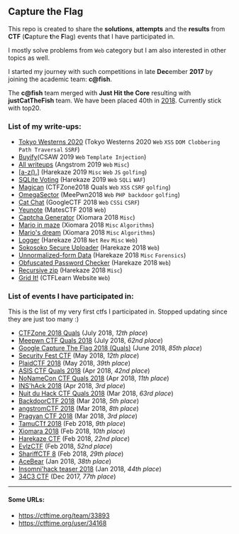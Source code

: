 ## Capture the Flag ##

This repo is created to share the **solutions**, **attempts** and the **results** from **CTF** (**C**apture **t**he **F**lag) events that I have participated in.  

I mostly solve problems from `Web` category but I am also interested in other topics as well.

I started my journey with such competitions in late **Dec**ember **2017** by joining the academic team: **c@fish**. 

The **c@fish** team merged with **Just Hit the Core** resulting with **justCatTheFish** team. We have been placed 40th in [2018](https://ctftime.org/stats/2018). Currently stick with top20.


### List of my write-ups:
- [Tokyo Westerns 2020](https://gist.github.com/terjanq/e2198440c4fdfbdec43e921b600d4a1d#tokyowesterns-ctf-2020--writeups-by-terjanq) (Tokyo Westerns 2020 `Web` `XSS` `DOM Clobbering` `Path Traversal` `SSRF`)
- [Buyify](https://github.com/terjanq/Flag-Capture/tree/master/CSAW%20CTF%20Qualification%20Round%202019/buyify#buyify-web-500-15-solves-by-terjanq)(CSAW 2019 `Web` `Template Injection`)
- [All writeups](https://github.com/justcatthefish/ctf/tree/master/2019-04-25-Angstrom2019/web#%C3%A5ngstromctf-2019----quick-write-ups-by-terjanq-web) (Angstrom 2019 `Web` `Misc`)
- [\[a-z().\]](https://gist.github.com/terjanq/a571826c6bb08ae0dfa4ef57e03b5b72) (Harekaze 2019 `Misc` `Web` `JS` `golfing`)
- [SQLite Voting](https://gist.github.com/terjanq/a571826c6bb08ae0dfa4ef57e03b5b72) (Harekaze 2019 `Web` `SQLi` `WAF`)
- [Magican](https://github.com/terjanq/Flag-Capture/tree/master/CTFZone18/web/Magican#magican--write-up-by-terjanq) (CTFZone2018 Quals `Web` `XSS` `CSRF` `golfing`)
- [OmegaSector](https://github.com/terjanq/Flag-Capture/tree/master/MeePwn%202018/omega#omegasector--write-up-by-terjanq) (MeePwn2018 `Web` `PHP backdoor` `golfing`)
- [Cat Chat](https://github.com/terjanq/google-ctf-writeups#cat-chat--write-up-by-terjanq) (GoogleCTF 2018 `Web` `CSSi` `CSRF`)
- [Yeunote](https://github.com/terjanq/Flag-Capture/tree/master/MatesCTF%202018/yeunote#yeunote---writeup-by-terjanq) (MatesCTF 2018 `Web`)
- [Captcha Generator](https://github.com/terjanq/Flag-Capture/tree/master/Xiomara%202018/Captcha%20Generator#captcha-generator--write-up-by-terjanq) (Xiomara 2018 `Misc`)
- [Mario in maze](https://github.com/terjanq/Flag-Capture/tree/master/Xiomara%202018/Mario%20in%20Maze#mario-in-maze--write-up-by-terjanq) (Xiomara 2018 `Misc` `Algorithms`)
- [Mario's dream](https://github.com/terjanq/Flag-Capture/tree/master/Xiomara%202018/Marioes%20dream#marios-dream--write-up-by-terjanq) (Xiomara 2018 `Misc` `Algorithms`)
- [Logger](https://github.com/terjanq/Flag-Capture/tree/master/Harekaze2018/Logger#logger--write-up-by-terjanq) (Harekaze 2018 `Net` `Rev` `Misc` `Web`)
- [Sokosoko Secure Uploader](https://github.com/terjanq/Flag-Capture/tree/master/Harekaze2018/Sokosoko%20Secure%20Uploader#sokosoko-secure-uploader) (Harekaze 2018 `Web`)
- [Unnormalized-form Data](https://github.com/terjanq/Flag-Capture/tree/master/Harekaze2018/Unnormalized-form-Data#unnormalized-form-data--write-up-by-terjanq) (Harekaze 2018 `Misc` `Forensics`)
- [Obfuscated Password Checker](https://github.com/terjanq/Flag-Capture/tree/master/Harekaze2018/Obfuscated%20Password%20Checker#obfuscated-password-checker--write-up-by-terjanq) (Harekaze 2018 `Web`)
- [Recursive zip](https://github.com/terjanq/Flag-Capture/tree/master/Harekaze2018/Recursive-zip#recursive-zip--write-up-by-terjanq) (Harekaze 2018 `Misc`)
- [Grid It!](https://github.com/terjanq/Flag-Capture/tree/master/Practice/CTFLearn/GridIt#grid-it---write-up-by-terjanq) (CTFLearn Website `Web`)

### List of events I have participated in:
This is the list of my very first ctfs I participated in. Stopped updating since they are just too many :) 
- [CTFZone 2018 Quals](https://ctftime.org/event/632) (July 2018, *12th place*)
- [Meepwn CTF Quals 2018](https://ctftime.org/event/625) (July 2018, *62nd place*)
- [Google Capture The Flag 2018 (Quals)](https://ctftime.org/event/623) (June 2018, *85th place*)
- [Security Fest CTF](https://ctftime.org/event/622) (May 2018, *12th place*)
- [PlaidCTF 2018](https://ctftime.org/event/617) (May 2018, *39th place*)
- [ASIS CTF Quals 2018](https://ctftime.org/event/568) (Apr 2018, *42nd place*)
- [NoNameCon CTF Quals 2018](https://ctftime.org/event/616) (Apr 2018, *11th place*)
- [INS'hAck 2018](https://ctftime.org/event/592) (Apr 2018, *3rd place*)
- [Nuit du Hack CTF Quals 2018](https://ctftime.org/event/583) (Mar 2018, *63rd place*)
- [BackdoorCTF 2018](https://ctftime.org/event/585) (Mar 2018, *5th place*)
- [angstromCTF 2018](https://ctftime.org/event/577) (Mar 2018, *8th place*)
- [Pragyan CTF 2018](https://github.com/terjanq/Flag-Capture/tree/master/Pragyan#pragyan-ctf-2018) (Mar 2018, *3rd place*)
- [TamuCTf 2018](https://github.com/terjanq/Flag-Capture/tree/master/TamuCTF%202018#tamuctf-2018) (Feb 2018, *9th place*)
- [Xiomara 2018](https://github.com/terjanq/Flag-Capture/tree/master/Xiomara%202018#xiomara-2018) (Feb 2018, *10th place*)
- [Harekaze CTF](https://github.com/terjanq/Flag-Capture/tree/master/Harekaze2018#harekaze-ctf-2018) (Feb 2018, *22nd place*)
- [EvlzCTF](https://github.com/terjanq/Flag-Capture/tree/master/Evlz%202018#evlzctf-2018) (Feb 2018, *52nd place*)
- [ShariffCTF 8](https://github.com/terjanq/Flag-Capture/tree/master/Shariff%202018#sharifctf-8) (Feb 2018, *29th place*)
- [AceBear](https://github.com/terjanq/Flag-Capture/tree/master/AceBear%202018#acebear-security-contest) (Jan 2018, *38th place*)
- [Insomni'hack teaser 2018](https://github.com/terjanq/Flag-Capture/tree/master/Insomni'hack%202018#insomnihack-teaser-2018) (Jan 2018, *44th place*)
- [34C3 CTF](https://github.com/terjanq/Flag-Capture/tree/master/34c3ctf#34c3-ctf) (Dec 2017, *77th place*)


<!-- ### Achievements

On February 26, 2018 we have been placed in the TOP10 best teams on the [ctf.time] website! 

![top10.png] -->






____

#### Some URLs:
- https://ctftime.org/team/33893
- https://ctftime.org/user/34168




[ctf.time]:<http://ctftime.org>
[top10.png]:<./top10.png>
